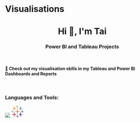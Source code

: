 # Visualisations

<h1 align="center">Hi 👋, I'm Tai</h1>
<h3 align="center"> Power BI and Tableau Projects</h3>
<br/>
<h4>  🌱 Check out my visualisation skills in my Tableau and Power BI Dashboards and Reports</h4>
</p>
<br/>
<h3 align="left">Languages and Tools:</h3>
<p align="left">  <code><img width="10%" src="https://www.vectorlogo.zone/logos/microsoft_powerbi/microsoft_powerbi-ar21.svg"></code> <a href="https://www.tableau.com/" target="_blank" rel="noreferrer"> <img src="https://raw.githubusercontent.com/mrankitgupta/mrankitgupta/a768d6bf0a001f03327578ae12f8867e4056cbaf/tableau-software.svg" alt="tableau" width="40" height="40"/> </a></p>  
